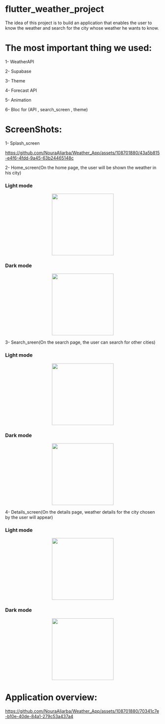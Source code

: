 # flutter_weather_project

The idea of ​​this project is to build an application that enables the user to know the weather and search for the city whose weather he wants to know.

# The most important thing we used:
1- WeatherAPI

2- Supabase

3- Theme

4- Forecast API

5- Animation

6- Bloc for (API , search_screen , theme)




# ScreenShots:

1- Splash_screen 



https://github.com/NouraAljarba/Weather_App/assets/108701880/43a5b815-e4f6-4fdd-9a45-63b24465148c





2- Home_screen(On the home page, the user will be shown the weather in his city)
### Light mode
<p align="center">
  <img width="200" src="https://github.com/Reema-saleh/Weather_Application/assets/108701880/d2f2f4f1-4374-49e4-b777-705253336ed3">
</p>

### Dark mode
<p align="center">
  <img width="200" src="https://github.com/Reema-saleh/Weather_Application/assets/108701880/5593a195-f9b7-4ac3-bdbc-4d562027d908">
</p>

3- Search_sreen(On the search page, the user can search for other cities)
### Light mode
<p align="center">
  <img width="200" src="https://github.com/Reema-saleh/Weather_Application/assets/108701880/eae12c88-4b33-4d7e-8284-51c8445122b2">
</p>

### Dark mode
<p align="center">
  <img width="200" src="https://github.com/Reema-saleh/Weather_Application/assets/108701880/0e663b03-8129-4477-9bb7-0a90f9e5a179">
</p>

4- Details_screen(On the details page, weather details for the city chosen by the user will appear)
### Light mode
<p align="center">
  <img width="200" src="https://github.com/Reema-saleh/Weather_Application/assets/108701880/1cf683df-70e1-482f-886d-833574b8bae7">
</p>

### Dark mode
<p align="center">
  <img width="200" src="https://github.com/Reema-saleh/Weather_Application/assets/108701880/0f622c7e-d4b6-4eab-af1b-6ed8bdd2901b">
</p>





# Application overview:

https://github.com/NouraAljarba/Weather_App/assets/108701880/70341c7e-b10e-40de-84a1-279c53a437a4




